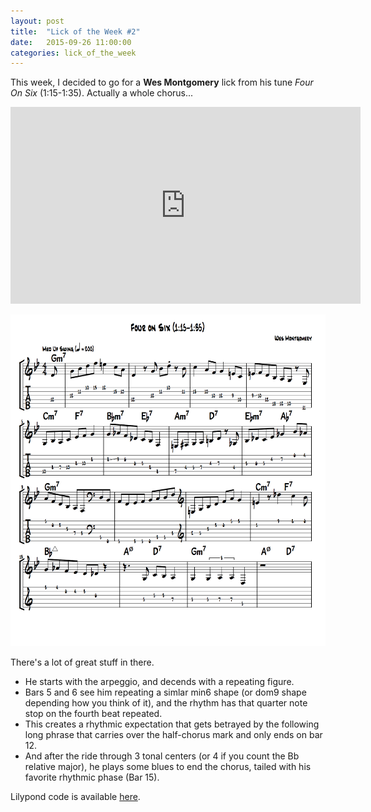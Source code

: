 ```yaml
---
layout: post
title:  "Lick of the Week #2"
date:   2015-09-26 11:00:00
categories: lick_of_the_week
---
```


This week, I decided to go for a **Wes Montgomery** lick from his tune *Four On Six* (1:15-1:35). Actually a whole chorus...

<iframe width="560" 
height="315" 
src="https://www.youtube.com/embed/X8Ooy2mzrRk?start=76&end=96" 
frameborder="0" 
allowfullscreen>
</iframe>

![LOTW-2](/assets/lotw/lotw-2.png)

There's a lot of great stuff in there.

+ He starts with the arpeggio, and decends with a repeating figure. 
+ Bars 5 and 6 see him repeating a simlar min6 shape (or dom9 shape depending how you think of it), and the rhythm has that quarter note stop on the fourth beat repeated.
+ This creates a rhythmic expectation that gets betrayed by the following long phrase that carries over the half-chorus mark and only ends on bar 12. 
+ And after the ride through 3 tonal centers (or 4 if you count the Bb relative major), he plays some blues to end the chorus, tailed with his favorite rhythmic phase (Bar 15).


Lilypond code is available [here](/assets/lotw/lotw-2.ly).
